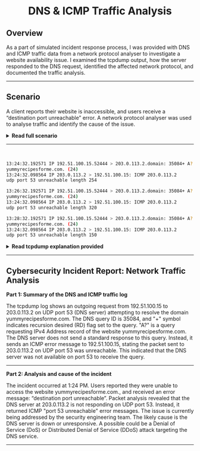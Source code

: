 # <p align="center"> DNS & ICMP Traffic Analysis </p>

## Overview

As a part of simulated incident response process, I was provided with DNS and ICMP traffic data from a network protocol analyser to investigate a website availability issue. I examined the tcpdump output, how the server responded to the DNS request, identified the affected network protocol, and documented the traffic analysis.

---

## Scenario

A client reports their website is inaccessible, and users receive a “destination port unreachable” error. A network protocol analyser was used to analyse traffic and identify the cause of the issue.

<details>
<summary><strong>Read full scenario</strong></summary>

You are a cybersecurity analyst working at a company that specializes in providing IT services for clients. Several customers of clients reported that they were not able to access the client company website www.yummyrecipesforme.com, and saw the error “destination port unreachable” after waiting for the page to load. 
You are tasked with analyzing the situation and determining which network protocol was affected during this incident. To start, you attempt to visit the website and you also receive the error “destination port unreachable.” To troubleshoot the issue, you load your network analyzer tool, tcpdump, and attempt to load the webpage again. To load the webpage, your browser sends a query to a DNS server via the UDP protocol to retrieve the IP address for the website's domain name; this is part of the DNS protocol. Your browser then uses this IP address as the destination IP for sending an HTTPS request to the web server to display the webpage  The analyzer shows that when you send UDP packets to the DNS server, you receive ICMP packets containing the error message: “udp port 53 unreachable.” 

Now that you have captured data packets using a network analyzer tool, it is your job to identify which network protocol and service were impacted by this incident. Then, you will need to write a follow-up report. 
As an analyst, you can inspect network traffic and network data to determine what is causing network-related issues during cybersecurity incidents. 
This event, in the meantime, is being handled by security engineers after you and other analysts have reported the issue to your direct supervisor. 

</details>

---

<br>

```sh
13:24:32.192571 IP 192.51.100.15.52444 > 203.0.113.2.domain: 35084+ A?
yummyrecipesforme.com. (24)
13:24:32.098564 IP 203.0.113.2 > 192.51.100.15: ICMP 203.0.113.2
udp port 53 unreachable length 254

13:26:32.192571 IP 192.51.100.15.52444 > 203.0.113.2.domain: 35084+ A?
yummyrecipesforme.com. (24)
13:24:32.098564 IP 203.0.113.2 > 192.51.100.15: ICMP 203.0.113.2
udp port 53 unreachable length 320

13:28:32.192571 IP 192.51.100.15.52444 > 203.0.113.2.domain: 35084+ A?
yummyrecipesforme.com. (24)
13:24:32.098564 IP 203.0.113.2 > 192.51.100.15: ICMP 203.0.113.2
udp port 53 unreachable length 150
```
<details>
<summary><strong>Read tcpdump explanation provided</strong></summary>

In the tcpdump log, you find the following information:
1. The first two lines of the log file show the initial outgoing request from your computer to the DNS server requesting the IP address of yummyrecipesforme.com. This request is sent in a UDP packet.

2. The third and fourth lines of the log show the response to your UDP packet. In this case, the ICMP 203.0.113.2 line is the start of the error message indicating that the UDP packet was undeliverable to port 53 of the DNS server.

3. In front of each request and response, you find timestamps that indicate when the incident happened. In the log, this is the first sequence of numbers displayed: 13:24:32.192571. This means the time is 1:24 p.m., 32.192571 seconds.

4. After the timestamps, you will find the source and destination IP addresses. In the first line, where the UDP packet travels from your browser to the DNS server, this information is displayed as: 192.51.100.15 > 203.0.113.2.domain. The IP address to the left of the greater than (>) symbol is the source address, which in this example is your computer’s IP address. The IP address to the right of the greater than (>) symbol is the destination IP address. In this case, it is the IP address for the DNS server: 203.0.113.2.domain. For the ICMP error response, the source address is 203.0.113.2 and the destination is your computers IP address 192.51.100.15.

5. After the source and destination IP addresses, there can be a number of additional details like the protocol, port number of the source, and flags. In the first line of the error log, the query identification number appears as: 35084. The plus sign after the query identification number indicates there are flags associated with the UDP message. The "A?" indicates a flag associated with the DNS request for an A record, where an A record maps a domain name to an IP address. The third line displays the protocol of the response message to the browser: "ICMP," which is followed by an ICMP error message.

6. The error message, "udp port 53 unreachable" is mentioned in the last line. Port 53 is a port for DNS service. The word "unreachable" in the message indicates the UDP message requesting an IP address for the domain "www.yummyrecipesforme.com" did not go through to the DNS server because no service was listening on the receiving DNS port.

7. The remaining lines in the log indicate that ICMP packets were sent two more times, but the same delivery error was received both times. 

</details>

---

## Cybersecurity Incident Report: Network Traffic Analysis

__Part 1: Summary of the DNS and ICMP traffic log__

The tcpdump log shows an outgoing request from 192.51.100.15 to 203.0.113.2 on UDP port 53 (DNS server) attempting to resolve the domain yummyrecipesforme.com.
The DNS query ID is 35084, and "+" symbol indicates recursion desired (RD) flag set to the query.
"A?" is a query requesting IPv4 Address record of the website yummyrecipesforme.com.
The DNS server does not send a standard response to this query. Instead, it sends an ICMP error message to 192.51.100.15, stating the packet sent to 203.0.113.2 on UDP port 53 was unreachable.
This indicated that the DNS server was not available on port 53 to receive the query.

---

__Part 2: Analysis and cause of the incident__

The incident occurred at 1:24 PM. 
Users reported they were unable to access the website yummyrecipesforme.com., and received an error message: “destination port unreachable”.
Packet analysis revealed that the DNS server at 203.0.113.2 is not responding on UDP port 53. Instead, it returned ICMP "port 53 unreachable" error messages.
The issue is currently being addressed by the security engineering team.
The likely cause is the DNS server is down or unresponsive. A possible could be a Denial of Service (DoS) or Distributed Denial of Service (DDoS) attack targeting the DNS service.

---